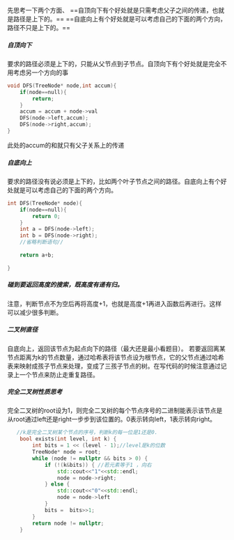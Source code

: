 先思考一下两个方面、
==自顶向下有个好处就是只需考虑父子之间的传递，也就是路径是上下的。==
==自底向上有个好处就是可以考虑自己的下面的两个方向，路径不只是上下的。==
##### 自顶向下
要求的路径必须是上下的，只能从父节点到子节点。自顶向下有个好处就是完全不用考虑另一个方向的事
```cpp
void DFS(TreeNode* node,int accum){
    if(node==null){
        return;
    }
    accum = accum + node->val
    DFS(node->left,accum);
    DFS(node->right,accum);
}
```
此处的accum的和就只有父子关系上的传递
##### 自底向上
要求的路径没有说必须是上下的，比如两个叶子节点之间的路径。自底向上有个好处就是可以考虑自己的下面的两个方向。
```cpp
int DFS(TreeNode* node){
    if(node==null){
        return 0;
    }
    int a = DFS(node->left);
    int b = DFS(node->right);
    //省略判断语句//
    
    return a+b;
    
}
```
##### 碰到要返回高度的搜索，既高度有递有归。
注意，判断节点不为空后再将高度+1，也就是高度+1再进入函数后再进行。这样可以减少很多判断。

##### 二叉树直径
自底向上，返回该节点为起点向下的路径（最大还是最小看题目）。
若要返回离某节点距离为k的节点数量，通过哈希表将该节点设为根节点，它的父节点通过哈希表来映射成孩子节点来处理，变成了三孩子节点的树。在写代码的时候注意通过记录上一个节点来防止走重复路径。

##### 完全二叉树性质思考
完全二叉树的root设为1，则完全二叉树的每个节点序号的二进制能表示该节点是从root通过left还是right一步步到该位置的。0表示转向left，1表示转向right。
```cpp
   //k是完全二叉树某个节点的序号，判断k的每一位是1还是0.
    bool exists(int level, int k) {
        int bits = 1 << (level - 1);//level是k的位数
        TreeNode* node = root;
        while (node != nullptr && bits > 0) {
            if (!(k&bits)) { //若元素等于1 ，向右
                std::cout<<"1"<<std::endl;
                node = node->right;
            } else {
                std::cout<<"0"<<std::endl;
                node = node->left
            }
            bits =  bits>>1;
        }
        return node != nullptr;
    }
```